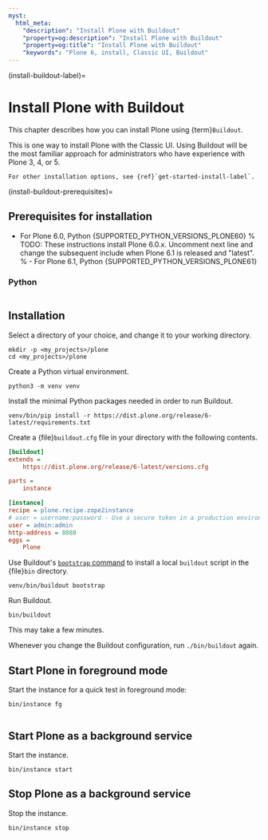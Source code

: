 ```yaml
---
myst:
  html_meta:
    "description": "Install Plone with Buildout"
    "property=og:description": "Install Plone with Buildout"
    "property=og:title": "Install Plone with Buildout"
    "keywords": "Plone 6, install, Classic UI, Buildout"
---
```


(install-buildout-label)=

# Install Plone with Buildout

This chapter describes how you can install Plone using {term}`Buildout`.

This is one way to install Plone with the Classic UI.
Using Buildout will be the most familiar approach for administrators who have experience with Plone 3, 4, or 5.

```{seealso}
For other installation options, see {ref}`get-started-install-label`.
```

(install-buildout-prerequisites)=

## Prerequisites for installation

-   For Plone 6.0, Python {SUPPORTED_PYTHON_VERSIONS_PLONE60}
% TODO: These instructions install Plone 6.0.x. Uncomment next line and change the subsequent include when Plone 6.1 is released and "latest".
% -   For Plone 6.1, Python {SUPPORTED_PYTHON_VERSIONS_PLONE61}


### Python

```{include} /_inc/_install-python-plone60.md
```


## Installation

Select a directory of your choice, and change it to your working directory.

```shell
mkdir -p <my_projects>/plone
cd <my_projects>/plone
```

Create a Python virtual environment.

```shell
python3 -m venv venv
```

Install the minimal Python packages needed in order to run Buildout.

```shell
venv/bin/pip install -r https://dist.plone.org/release/6-latest/requirements.txt
```



Create a {file}`buildout.cfg` file in your directory with the following contents.

```cfg
[buildout]
extends =
    https://dist.plone.org/release/6-latest/versions.cfg

parts =
    instance

[instance]
recipe = plone.recipe.zope2instance
# user = username:password - Use a secure token in a production environment.
user = admin:admin
http-address = 8080
eggs =
    Plone
```

Use Buildout's [`bootstrap` command](https://www.buildout.org/en/latest/topics/bootstrapping.html) to install a local `buildout` script in the {file}`bin` directory.

```shell
venv/bin/buildout bootstrap
```

Run Buildout.

```shell
bin/buildout
```

This may take a few minutes.

Whenever you change the Buildout configuration, run `./bin/buildout` again.

## Start Plone in foreground mode

Start the instance for a quick test in foreground mode:

```shell
bin/instance fg
```

```{include} /_inc/_create-classic-ui-instance.md
```


## Start Plone as a background service

Start the instance.

```shell
bin/instance start
```


## Stop Plone as a background service

Stop the instance.

```shell
bin/instance stop
```
